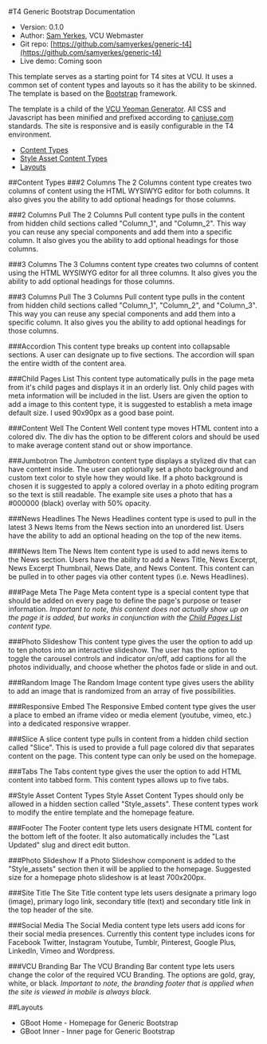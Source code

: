 #T4 Generic Bootstrap Documentation
*	Version: 0.1.0
*	Author: [Sam Yerkes](mailto:syerkes@vcu.edu), VCU Webmaster
*	Git repo: [https://github.com/samyerkes/generic-t4](https://github.com/samyerkes/generic-t4)
*	Live demo: Coming soon

This template serves as a starting point for T4 sites at VCU. It uses a common set of content types and layouts so it has the ability to be skinned. The template is based on the [Bootstrap](http://www.getbootstrap.com) framework. 

The template is a child of the [VCU Yeoman Generator](https://github.com/samyerkes/generator-vcu). All CSS and Javascript has been minified and prefixed according to [caniuse.com](http://caniuse.com/) standards. The site is responsive and is easily configurable in the T4 environment.

*	[Content Types](#content-types)
*	[Style Asset Content Types](#style-asset-content-types)    
*	[Layouts](#layouts)    

##Content Types
###2 Columns
The 2 Columns content type creates two columns of content using the HTML WYSIWYG editor for both columns. It also gives you the ability to add optional headings for those columns.

###2 Columns Pull
The 2 Columns Pull content type pulls in the content from hidden child sections called "Column_1", and "Column_2". This way you can reuse any special components and add them into a specific column. It also gives you the ability to add optional headings for those columns.

###3 Columns
The 3 Columns content type creates two columns of content using the HTML WYSIWYG editor for all three columns. It also gives you the ability to add optional headings for those columns.

###3 Columns Pull
The 3 Columns Pull content type pulls in the content from hidden child sections called "Column_1", "Column_2", and "Column_3". This way you can reuse any special components and add them into a specific column. It also gives you the ability to add optional headings for those columns.

###Accordion
This content type breaks up content into collapsable sections. A user can designate up to five sections. The accordion will span the entire width of the content area.

###Child Pages List
This content type automatically pulls in the page meta from it's child pages and displays it in an orderly list. Only child pages with meta information will be included in the list. Users are given the option to add a image to this content type, it is suggested to establish a meta image default size. I used 90x90px as a good base point.

###Content Well
The Content Well content type moves HTML content into a colored div. The div has the option to be different colors and should be used to make average content stand out or show importance.

###Jumbotron
The Jumbotron content type displays a stylized div that can have content inside. The user can optionally set a photo background and custom text color to style how they would like. If a photo background is chosen it is suggested to apply a colored overlay in a photo editing program so the text is still readable. The example site uses a photo that has a #000000 (black) overlay with 50% opacity.

###News Headlines
The News Headlines content type is used to pull in the latest 3 News Items from the News section into an unordered list. Users have the ability to add an optional heading on the top of the new items.

###News Item
The News Item content type is used to add news items to the News section. Users have the ability to add a News Title, News Excerpt, News Excerpt Thumbnail, News Date, and News Content. This content can be pulled in to other pages via other content types (i.e. News Headlines).

###Page Meta
The Page Meta content type is a special content type that should be added on every page to define the page's purpose or teaser information. *Important to note, this content does not actually show up on the page it is added, but works in conjunction with the [Child Pages List](#child-pages-list) content type.*

###Photo Slideshow
This content type gives the user the option to add up to ten photos into an interactive slideshow. The user has the option to toggle the carousel controls and indicator on/off, add captions for all the photos individually, and choose whether the photos fade or slide in and out.

###Random Image
The Random Image content type gives users the ability to add an image that is randomized from an array of five possibilities.

###Responsive Embed
The Responsive Embed content type gives the user a place to embed an iframe video or media element (youtube, vimeo, etc.) into a dedicated responsive wrapper.

###Slice
A slice content type pulls in content from a hidden child section called "Slice". This is used to provide a full page colored div that separates content on the page. This content type can only be used on the homepage.

###Tabs
The Tabs content type gives the user the option to add HTML content into tabbed form. This content types allows up to five tabs.

##Style Asset Content Types
Style Asset Content Types should only be allowed in a hidden section called "Style_assets". These content types work to modify the entire template and the homepage feature.

###Footer
The Footer content type lets users designate HTML content for the bottom left of the footer. It also automatically includes the "Last Updated" slug and direct edit button.

###Photo Slideshow
If a Photo Slideshow component is added to the "Style_assets" section then it will be applied to the homepage. Suggested size for a homepage photo slideshow is at least 700x200px.

###Site Title
The Site Title content type lets users designate a primary logo (image), primary logo link, secondary title (text) and secondary title link in the top header of the site.

###Social Media
The Social Media content type lets users add icons for their social media presences. Currently this content type includes icons for Facebook Twitter, Instagram Youtube, Tumblr, Pinterest, Google Plus, LinkedIn, Vimeo and Wordpress.

###VCU Branding Bar
The VCU Branding Bar content type lets users change the color of the required VCU Branding. The options are gold, gray, white, or black. *Important to note, the branding footer that is applied when the site is viewed in mobile is always black.*


##Layouts
*	GBoot Home - Homepage for Generic Bootstrap
*	GBoot Inner - Inner page for Generic Bootstrap